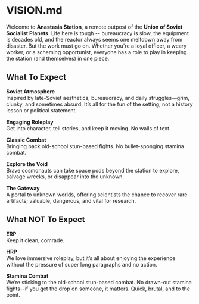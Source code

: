 # VISION.md

Welcome to **Anastasia Station**, a remote outpost of the **Union of Soviet Socialist Planets**.
Life here is tough -- bureaucracy is slow, the equipment is decades old, and the reactor always
seems one meltdown away from disaster. But the work must go on. Whether you're a loyal officer,
a weary worker, or a scheming opportunist, everyone has a role to play in keeping the station
(and themselves) in one piece.

## What To Expect

**Soviet Atmosphere**  
Inspired by late-Soviet aesthetics, bureaucracy, and daily struggles—grim, clunky, and sometimes
absurd. It’s all for the fun of the setting, not a history lesson or political statement.

**Engaging Roleplay**  
Get into character, tell stories, and keep it moving. No walls of text.

**Classic Combat**  
Bringing back old-school stun-based fights. No bullet-sponging stamina combat.

**Explore the Void**  
Brave cosmonauts can take space pods beyond the station to explore, salvage wrecks, or disappear
into the unknown.

**The Gateway**  
A portal to unknown worlds, offering scientists the chance to recover rare artifacts; valuable,
dangerous, and vital for research.

## What NOT To Expect

**ERP**  
Keep it clean, comrade.

**HRP**  
We love immersive roleplay, but it’s all about enjoying the experience without the pressure of
super long paragraphs and no action.

**Stamina Combat**  
We’re sticking to the old-school stun-based combat. No drawn-out stamina fights--if you get the
drop on someone, it matters. Quick, brutal, and to the point.
